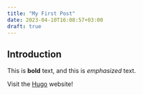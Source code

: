 ```yaml
---
title: "My First Post"
date: 2023-04-10T16:08:57+03:00
draft: true
---
```


## Introduction

This is **bold** text, and this is *emphasized* text.

Visit the [Hugo](https://gohugo.io) website!